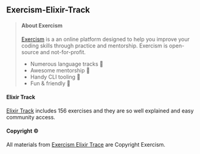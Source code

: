 ## Exercism-Elixir-Track

> <h4> About Exercism </h4>
>
> [Exercism](https://exercism.org/dashboard)  is a an online platform designed to help you improve your coding skills through practice and mentorship. Exercism is open-source and not-for-profit.
> - Numerous language tracks 🎯
> - Awesome mentorship 🔑
> - Handy CLI tooling 🧰
> - Fun & friendly 🥰

#### Elixir Track
[Elixir Track](https://exercism.org/dashboard/tracks/elixir) includes 156 exercises and they are so well explained and easy community access.

#### Copyright ©️
All materials from [Exercism Elixir Trace](https://exercism.org/dashboard/tracks/elixir) are Copyright Exercism.


